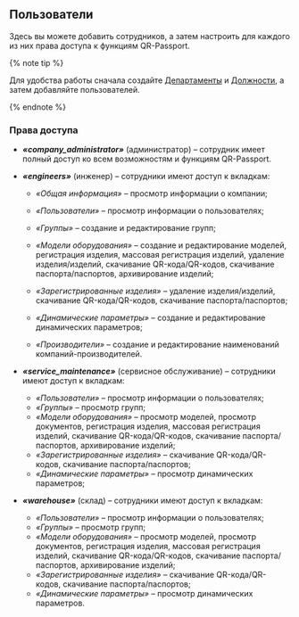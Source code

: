 ## Пользователи
Здесь вы можете добавить сотрудников, а затем настроить для каждого из них права доступа к функциям QR-Passport.

{% note tip %}

Для удобства работы сначала создайте [Департаменты](department.md#anchor) и [Должности](positions.md#anchor), а затем добавляйте пользователей. 

{% endnote %}

### Права доступа
* **_«company_administrator»_** (администратор) – сотрудник имеет полный доступ ко всем возможностям и функциям QR-Passport.


* **_«engineers»_** (инженер) – сотрудники имеют доступ к вкладкам:

    * _«Общая информация»_ – просмотр информации о компании; 

    * _«Пользователи»_ – просмотр информации о пользователях; 

    * _«Группы»_ – создание и редактирование групп; 

    * _«Модели оборудования»_ – создание и редактирование моделей, регистрация изделия, массовая регистрация изделий, удаление изделия/изделий, скачивание QR-кода/QR-кодов, скачивание паспорта/паспортов, архивирование изделий;

    * _«Зарегистрированные изделия»_ – удаление изделия/изделий, скачивание QR-кода/QR-кодов, скачивание паспорта/паспортов;

    * _«Динамические параметры»_ – создание и редактирование динамических параметров;

    * _«Производители»_ – создание и редактирование наименований компаний-производителей.


* **_«service_maintenance»_** (сервисное обслуживание) – сотрудники имеют доступ к вкладкам:
    * _«Пользователи»_ – просмотр информации о пользователях;
    * _«Группы»_ – просмотр групп; 
    * _«Модели оборудования»_ – просмотр моделей, просмотр документов, регистрация изделия, массовая регистрация изделий, скачивание QR-кода/QR-кодов, скачивание паспорта/паспортов, архивирование изделий;
    * _«Зарегистрированные изделия»_ – скачивание QR-кода/QR-кодов, скачивание паспорта/паспортов;
    * _«Динамические параметры»_ – просмотр динамических параметров;
    

* **_«warehouse»_** (склад) – сотрудники имеют доступ к вкладкам:
    * _«Пользователи»_ – просмотр информации о пользователях;
    * _«Группы»_ – просмотр групп; 
    * _«Модели оборудования»_ – просмотр моделей, просмотр документов, регистрация изделия, массовая регистрация изделий, скачивание QR-кода/QR-кодов, скачивание паспорта/паспортов, архивирование изделий;
    * _«Зарегистрированные изделия»_ – скачивание QR-кода/QR-кодов, скачивание паспорта/паспортов;
    * _«Динамические параметры»_ – просмотр динамических параметров.




